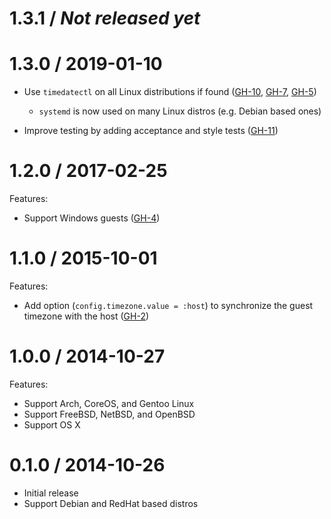 # 1.3.1 / _Not released yet_


# 1.3.0 / 2019-01-10

- Use `timedatectl` on all Linux distributions if found ([GH-10][], [GH-7][], [GH-5][])
    * `systemd` is now used on many Linux distros (e.g. Debian based ones)

- Improve testing by adding acceptance and style tests ([GH-11][])

[GH-5]: https://github.com/tmatilai/vagrant-timezone/issues/5 "Issue 5"
[GH-7]: https://github.com/tmatilai/vagrant-timezone/issues/7 "Issue 7"
[GH-10]: https://github.com/tmatilai/vagrant-timezone/issues/10 "Issue 10"
[GH-11]: https://github.com/tmatilai/vagrant-timezone/issues/11 "Issue 11"

# 1.2.0 / 2017-02-25

Features:

- Support Windows guests ([GH-4][])

[GH-4]: https://github.com/tmatilai/vagrant-timezone/issues/4 "Issue 4"

# 1.1.0 / 2015-10-01

Features:

- Add option (`config.timezone.value = :host`) to synchronize the guest timezone with the host ([GH-2][])

[GH-2]: https://github.com/tmatilai/vagrant-timezone/issues/2 "Issue 2"

# 1.0.0 / 2014-10-27

Features:

- Support Arch, CoreOS, and Gentoo Linux
- Support FreeBSD, NetBSD, and OpenBSD
- Support OS X

# 0.1.0 / 2014-10-26

- Initial release
- Support Debian and RedHat based distros
